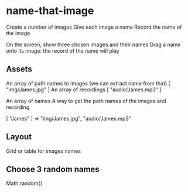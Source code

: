 # name-that-image

Create a number of images
Give each image a name
Record the name of the image

On the screen, show three chosen images and their names
Drag a name onto its image: the record of the name will play

## Assets
An array of path names to images (we can extract name from that)
[ "img/James.jpg" ]
An array of recordings
[ "audio/James.mp3" ]


An array of names
A way to get the path names of the images and recording

[ "James" ] => "img/James.jpg", "audio/James.mp3"

## Layout
Grid or table for images
                  names

## Choose 3 random names
Math.random()



